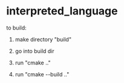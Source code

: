 # interpreted_language

to build:

1. make directory "build"

2. go into build dir

3. run "cmake .."

4. run "cmake --build .."

